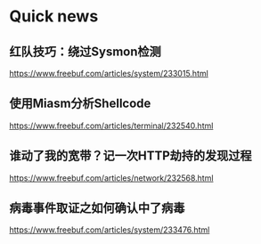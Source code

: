 # Quick news

## 红队技巧：绕过Sysmon检测

https://www.freebuf.com/articles/system/233015.html

## 使用Miasm分析Shellcode

https://www.freebuf.com/articles/terminal/232540.html

## 谁动了我的宽带？记一次HTTP劫持的发现过程

https://www.freebuf.com/articles/network/232568.html

## 病毒事件取证之如何确认中了病毒

https://www.freebuf.com/articles/system/233476.html

